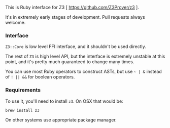 This is Ruby interface for Z3 [ https://github.com/Z3Prover/z3 ].

It's in extremely early stages of development. Pull requests always welcome.

### Interface

`Z3::Core` is low level FFI interface, and it shouldn't be used directly.

The rest of `Z3` is high level API, but the interface is extremely unstable at this point, and it's pretty much guaranteed to  change many times.

You can use most Ruby operators to construct ASTs, but use `~ | &` instead of `! || &&` for boolean operators.

### Requirements

To use it, you'll need to install `z3`. On OSX that would be:

    brew install z3

On other systems use appropriate package manager.
